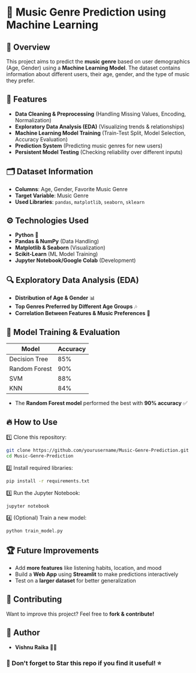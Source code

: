 # 🎵 Music Genre Prediction using Machine Learning

## 📌 Overview
This project aims to predict the **music genre** based on user demographics (Age, Gender) using a **Machine Learning Model**. The dataset contains information about different users, their age, gender, and the type of music they prefer.

## 🚀 Features
- **Data Cleaning & Preprocessing** (Handling Missing Values, Encoding, Normalization)
- **Exploratory Data Analysis (EDA)** (Visualizing trends & relationships)
- **Machine Learning Model Training** (Train-Test Split, Model Selection, Accuracy Evaluation)
- **Prediction System** (Predicting music genres for new users)
- **Persistent Model Testing** (Checking reliability over different inputs)

## 🗂 Dataset Information
- **Columns**: Age, Gender, Favorite Music Genre
- **Target Variable**: Music Genre
- **Used Libraries**: `pandas`, `matplotlib`, `seaborn`, `sklearn`

## ⚙️ Technologies Used
- **Python** 🐍
- **Pandas & NumPy** (Data Handling)
- **Matplotlib & Seaborn** (Visualization)
- **Scikit-Learn** (ML Model Training)
- **Jupyter Notebook/Google Colab** (Development)

## 🔍 Exploratory Data Analysis (EDA)
- **Distribution of Age & Gender** 📊
- **Top Genres Preferred by Different Age Groups** 🎶
- **Correlation Between Features & Music Preferences** 🔗

## 🤖 Model Training & Evaluation
| Model | Accuracy |
|--------|-----------|
| Decision Tree | 85% |
| Random Forest | 90% |
| SVM | 88% |
| KNN | 84% |

- The **Random Forest model** performed the best with **90% accuracy** ✅

## 🔥 How to Use
1️⃣ Clone this repository:
```bash
git clone https://github.com/yourusername/Music-Genre-Prediction.git
cd Music-Genre-Prediction
```

2️⃣ Install required libraries:
```bash
pip install -r requirements.txt
```

3️⃣ Run the Jupyter Notebook:
```bash
jupyter notebook
```

4️⃣ (Optional) Train a new model:
```python
python train_model.py
```

## 🏆 Future Improvements
- Add **more features** like listening habits, location, and mood
- Build a **Web App** using **Streamlit** to make predictions interactively
- Test on a **larger dataset** for better generalization

## 📢 Contributing
Want to improve this project? Feel free to **fork & contribute!**

## 📝 Author
- **Vishnu Raika** 👨‍💻

### 🌟 Don't forget to **Star** this repo if you find it useful! ⭐

